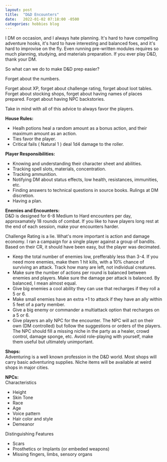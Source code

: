 ```yaml
---
layout: post
title:  "D&D Encounters"
date:   2022-01-02 07:18:00 -0500
categories: hobbies blog
---
```


I DM on occasion, and I always hate planning. It's hard to have compelling adventure hooks, it's hard to have interesting and balanced foes, and it's hard to improvise on the fly. Even running pre-written modules requires so much planning, studying, and materials preparation. If you ever play D&D, thank your DM.

So what can we do to make D&D prep easier?

Forget about the numbers.

Forget about XP, forget about challenge rating, forget about loot tables. Forget about stocking shops, forget about having names of places prepared. Forget about having NPC backstories.

Take in mind with all of this advice to always favor the players.

**House Rules:**  
- Healh potions heal a random amount as a bonus action, and their maximum amount as an action.
- Ties favor the player.
- Critical fails ( Natural 1 ) deal 1d4 damage to the roller.

**Player Responsibilities:**  
- Knowing and understanding their character sheet and abilities.
- Tracking spell slots, materials, concentration.
- Tracking ammunition.
- Notifying DM about status effects, low health, resistances, immunities, etc.
- Finding answers to technical questions in source books. Rulings at DM discretion.
- Having a plan.

**Enemies and Encounters:**  
D&D is designed for 6-8 Medium to Hard encounters per day, approxamately 18 rounds of combat. If you like to have players long rest at the end of each session, make your encounters harder.

Challenge Rating is a lie. What's more important is action and damage economy. I ran a campaign for a single player against a group of bandits. Based on their CR, it should have been easy, but the player was decimated.

- Keep the total number of enemies low, prefferably less than 3-4. If you need more enemies, make them 1 hit kills, with a 10% chance of surviving an attack. Track how many are left, not individual creatures.
- Make sure the number of actions per round is balanced between enemies and players. Make sure the damage per attack is balanced. By balanced, I mean almost equal. 
- Give big enemies a cool ability they can use that recharges if they roll a 5 or 6. 
- Make small enemies have an extra +1 to attack if they have an ally within 5 feet of a party member.
- Give a big enemy or commander a multiattack option that recharges on a 5 or 6.
- Give players an ally NPC for the encounter. The NPC will act on their own (DM controlled) but follow the suggestions or orders of the players. The NPC should fill a missing niche in the party as a healer, crowd control, damage sponge, etc. Avoid role-playing with yourself, make them useful but ultimately unimportant.

**Shops:**  
Adventuring is a well known profession in the D&D world. Most shops will carry basic adventuring supplies. Niche items will be available at weird shops in major cities.

**NPCs:**  
Characteristics
- Height
- Skin Tone
- Race
- Age
- Voice pattern
- Hair color and style
- Demeanor

Distinguishing Features
- Scars
- Prosthetics or Implants (or embeded weapons)
- Missing fingers, limbs, sensory organs
